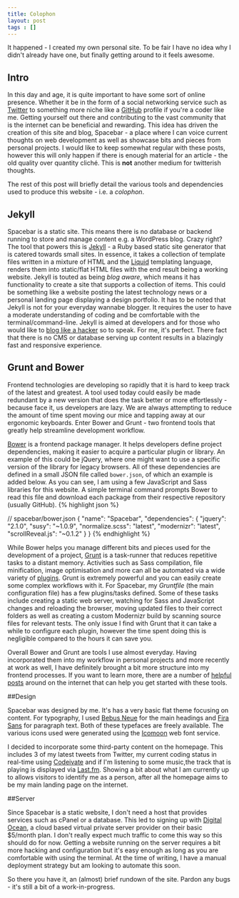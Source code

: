```yaml
---
title: Colophon
layout: post
tags : []
---
```

It happened - I created my own personal site. To be fair I have no idea why I didn't already have one, but finally getting around to it feels awesome.

## Intro
In this day and age, it is quite important to have some sort of online presence. Whether it be in the form of a social networking service such as [Twitter](http://twitter.com/) to something more niche like a [GitHub](http://github.com) profile if you're a coder like me. Getting yourself out there and contributing to the vast community that is the internet can be beneficial and rewarding. This idea has driven the creation of this site and blog, Spacebar - a place where I can voice current thoughts on web development as well as showcase bits and pieces from personal projects. I would like to keep somewhat regular with these posts, however this will only happen if there is enough material for an article - the old quality over quantity cliché. This is **not** another medium for twitterish thoughts. 

The rest of this post will briefly detail the various tools and dependencies used to produce this website - i.e. a *colophon*.

## Jekyll
Spacebar is a static site. This means there is no database or backend running to store and manage content e.g. a WordPress blog. Crazy right? The tool that powers this is [Jekyll](http://jekyllrb.com/) - a Ruby based static site generator that is catered towards small sites. In essence, it takes a collection of template files written in a mixture of HTML and the [Liquid](https://github.com/Shopify/liquid/wiki/Liquid-for-Designers) templating language, renders them into static/flat HTML files with the end result being a working website. Jekyll is touted as being *blog aware*, which means it has functionality to create a site that supports a collection of items. This could be something like a website posting the latest technology news or a personal landing page displaying a design portfolio. It has to be noted that Jekyll is not for your everyday wannabe blogger. It requires the user to have a moderate understanding of coding and be comfortable with the terminal/command-line. Jekyll is aimed at developers and for those who would like to [blog like a hacker](http://tom.preston-werner.com/2008/11/17/blogging-like-a-hacker.html) so to speak. For me, it's perfect. There fact that there is no CMS or database serving up content results in a blazingly fast and responsive experience.

## Grunt and Bower

Frontend technologies are developing so rapidly that it is hard to keep track of the latest and greatest. A tool used today could easily be made redundant by a new version that does the task better or more effortlessly - because face it, us developers are lazy. We are always attempting to reduce the amount of time spent moving our mice and tapping away at our ergonomic keyboards. Enter Bower and Grunt - two frontend tools that greatly help streamline development workflow. 

[Bower](http://bower.io) is a frontend package manager. It helps developers define project dependencies, making it easier to acquire a particular plugin or library. An example of this could be jQuery, where one might want to use a specific version of the library for legacy browsers. All of these dependencies are defined in a small JSON file called `bower.json`, of which an example is added below. As you can see, I am using a few JavaScript and Sass libraries for this website. A simple terminal command prompts Bower to read this file and download each package from their respective repository (usually GitHub).
{% highlight json %}

// spacebar/bower.json
{
  "name": "Spacebar",
  "dependencies": {
    "jquery": "2.1.0",
    "susy": "~1.0.9",
    "normalize.scss": "latest",
    "modernizr": "latest",
    "scrollReveal.js": "~0.1.2"
  }
}
{% endhighlight %}

While Bower helps you manage different bits and pieces used for the development of a project, [Grunt](http://gruntjs.com/) is a task-runner that reduces repetitive tasks to a distant memory. Activities such as Sass compilation, file minification, image optimisation and more can all be automated via a wide variety of [plugins](http://gruntjs.com/plugins). Grunt is extremely powerful and you can easily create some complex workflows with it. For Spacebar, my *Gruntfile* (the main configuration file) has a few plugins/tasks defined. Some of these tasks include creating a static web server, watching for Sass and JavaScript changes and reloading the browser, moving updated files to their correct folders as well as creating a custom Modernizr build by scanning source files for relevant tests. The only issue I find with Grunt that it can take a while to configure each plugin, however the time spent doing this is negligible compared to the hours it can save you.

Overall Bower and Grunt are tools I use almost everyday. Having incorporated them into my workflow in personal projects and more recently at work as well, I have definitely brought a bit more structure into my frontend processes. If you want to learn more, there are a number of [helpful](http://24ways.org/2013/grunt-is-not-weird-and-hard/) [posts](http://blog.teamtreehouse.com/getting-started-bower) around on the internet that can help you get started with these tools. 

##Design

Spacebar was designed by me. It's has a very basic flat theme focusing on content. For typography, I used [Bebus Neue](http://fontfabric.com/bebas-neue/) for the main headings and [Fira Sans](https://github.com/mozilla/Fira) for paragraph text. Both of these typefaces are freely available. The various icons used were generated using the [Icomoon](http://icomoon.io/) web font service.

I decided to incorporate some third-party content on the homepage. This includes 3 of my latest tweets from Twitter, my current coding status in real-time using [Codeivate](http://www.codeivate.com/) and if I'm listening to some music,the track that is playing is displayed via [Last.fm](http://www.last.fm/). Showing a bit about what I am currently up to allows visitors to identify me as a person, after all the homepage aims to be my main landing page on the internet.

##Server

Since Spacebar is a static website, I don't need a host that provides services such as cPanel or a database. This led to signing up with [Digital Ocean](https://www.digitalocean.com/), a cloud based virtual private server provider on their basic $5/month plan. I don't really expect much traffic to come this way so this should do for now. Getting a website running on the server requires a bit more hacking and configuration but it's easy enough as long as you are comfortable with using the terminal. At the time of writing, I have a manual deployment strategy but am looking to automate this soon.

So there you have it, an (almost) brief rundown of the site. Pardon any bugs - it's still a bit of a work-in-progress. 
